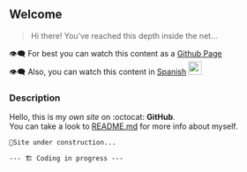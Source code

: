 ## Welcome
> Hi there! You've reached this depth inside the net...       

👁‍🗨 For best you can watch this content as a [Github Page](https://pedroescribanomendez.github.io/Me/)      
👁‍🗨 Also, you can watch this content in [Spanish](https://pedroescribanomendez.github.io/Yo/) <img src="https://user-images.githubusercontent.com/84480770/119225663-6180e580-bb05-11eb-9e87-f83e12a40f7c.png" width="24" height="24" /> 

### Description
Hello, this is my _own_ _site_ on :octocat: **GitHub**.  
You can take a look to [README.md](https://github.com/PedroEscribanoMendez/Me/blob/gh-pages/README.md) for more info about myself.  
 

```markdown
🚧Site under construction...

--- 🏗 Coding in progress ---
```
